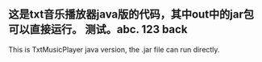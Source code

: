 这是txt音乐播放器java版的代码，其中out中的jar包可以直接运行。
测试。abc.
123
back
------------------------------------------------------------------
This is TxtMusicPlayer java version, the .jar file can run directly.
